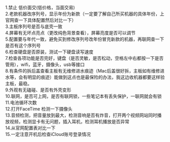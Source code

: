 1.禁止 低价面交(低价格，当面交易)  
2.老款机器改序列号，显示年份为新款（一定要了解自己所买机器的具体年份，上官网查一下具体配置然后对比一下）  
3.主板序列号是否与底壳一致  
4.屏幕有无坏点亮点（更改纯色背景查看），屏幕亮度是否可以调节    
5.配置要与年代一致，避免买到修改序列号改年份冒充新款的机器，再联网查一下是否有这个序列号    
6.检查硬盘是否原装，测试一下硬盘读写速度    
7.检查各项功能是否完好，键盘（是否灵敏，是否松动，空格左中右都按一下是否管用），wifi，蓝牙，摄像头，usb等接口  
8.有条件的拆后盖查看主板有无维修进水痕迹（Mac后盖很好拆，主板如有维修进水等，会有明显的痕迹）能做到这点也是最保险的办法，我这边收机器都要这样验主板，最稳。  
9.外观有无磕碰、是否有外壳变形  
10.联网，是否可上网，是否有联网锁，一些笔记本有丢失保护，一联网就会有锁  
11.电池循环次数  
12.打开FaceTime 检测一下摄像头  
13.音频检测，把音量放到最大，检测音响是否有炸音，打开两个视频网站同时播放视频，检测显卡有无问题，插入耳机，检测耳机播放是否异常  
14.从官网配置表对比一下    
15.一定注意开机后检查iCloud账号登录情况  